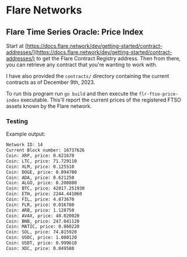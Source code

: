 # Flare Networks

## Flare Time Series Oracle: Price Index

Start at
[https://docs.flare.network/dev/getting-started/contract-addresses/](https://docs.flare.network/dev/getting-started/contract-addresses/)
to get the Flare Contract Registry address. Then from there, you can retrieve any contract that you're wanting to work with.

I have also provided the `contracts/` directory containing the current contracts as of December 9th, 2023.

To run this program run `go build` and then execute the `flr-ftso-price-index` executable. This'll report the current prices of the
registered FTSO assets known by the Flare network.

### Testing

Example output:

```bash
Network ID: 14
Current Block number: 16737626
Coin: XRP, price: 0.621670
Coin: LTC, price: 71.729110
Coin: XLM, price: 0.125510
Coin: DOGE, price: 0.094700
Coin: ADA, price: 0.621250
Coin: ALGO, price: 0.200800
Coin: BTC, price: 42017.251930
Coin: ETH, price: 2244.441060
Coin: FIL, price: 4.873670
Coin: FLR, price: 0.016780
Coin: ARB, price: 1.128750
Coin: AVAX, price: 40.020020
Coin: BNB, price: 247.041120
Coin: MATIC, price: 0.860220
Coin: SOL, price: 74.815920
Coin: USDC, price: 1.000120
Coin: USDT, price: 0.999610
Coin: XDC, price: 0.049580
```
